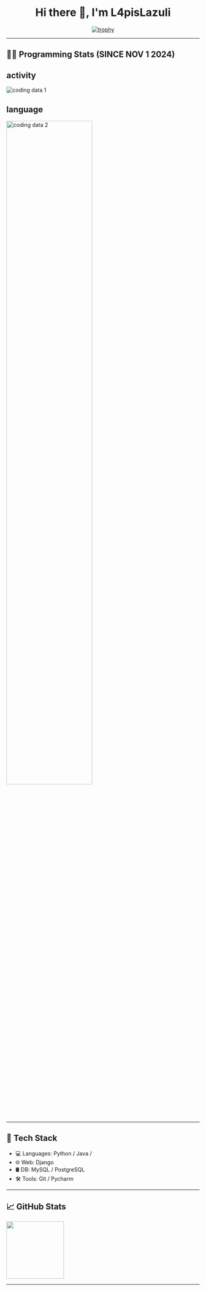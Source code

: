 <h1 align="center">Hi there 👋, I'm L4pisLazuli</h1>

<p align="center">
  <a href="https://github.com/L4pisLazuli">
    <img src="https://github-profile-trophy.vercel.app/?username=L4pisLazuli&theme=gruvbox&rank=SSS,SS,S,AAA,AA,A,B,C&margin-w=10&margin-h=15" alt="trophy" />
  </a>
</p>

---

## 🧑‍💻 Programming Stats (SINCE NOV 1 2024)
<p align="center">
  <h2>activity</h2>
  <img src="https://wakatime.com/share/@Lapis/871b099c-e00e-424b-bf30-e7f6e7875846.svg" alt="coding data 1" />
  <h2>language</h2>
  <img src="https://wakatime.com/share/@Lapis/4d756227-3993-41bb-8536-836fba5053e6.svg" alt="coding data 2" width="66.666%" />
</p>

---

## 🔧 Tech Stack

- 💻 Languages: Python / Java /
- 🌐 Web: Django
- 🛢️ DB: MySQL / PostgreSQL 
- 🛠️ Tools: Git / Pycharm

---

## 📈 GitHub Stats

<img src="https://github-readme-stats.vercel.app/api?username=L4pisLazuli&show_icons=true&theme=gruvbox" height="150" />

---

